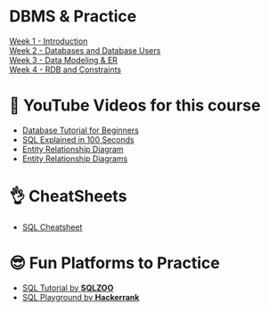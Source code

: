 # DBMS & Practice

[Week 1 - Introduction](./weekly-notes/w1-intro.md)
\
[Week 2 - Databases and Database Users](./weekly-notes/w2-db-users.md)
\
[Week 3 - Data Modeling & ER](./weekly-notes/w3-data-modeling.md)
\
[Week 4 - RDB and Constraints](./weekly-notes/w4-rdb-and-constraints.md)

# 🐋 YouTube Videos for this course

- [Database Tutorial for Beginners](https://www.youtube.com/watch?v=wR0jg0eQsZA)
- [SQL Explained in 100 Seconds](https://youtu.be/zsjvFFKOm3c?si=kZ9m_COJHUwtccVa)
- [Entity Relationship Diagram](https://youtu.be/xsg9BDiwiJE?si=Sr7QEfCN7EdnNv5b)
- [Entity Relationship Diagrams](https://youtu.be/LowjDtiNlk4?si=AmCCcSoSYdEZv9Hx)

# 👌 CheatSheets

- [SQL Cheatsheet](./public/images/cheatsheets/sql-cheatsheet.jpg)

# 😎 Fun Platforms to Practice

- [SQL Tutorial by **SQLZOO**](https://sqlzoo.net/wiki/SQL_Tutorial)
- [SQL Playground by **Hackerrank**](https://www.hackerrank.com/domains/sql)
